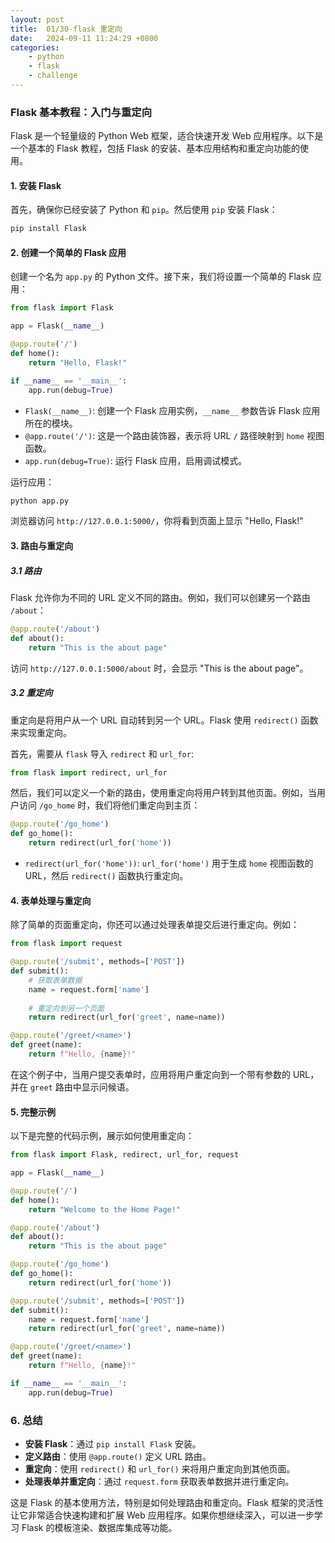 ```yaml
---
layout: post
title:  01/30-flask 重定向
date:   2024-09-11 11:24:29 +0800
categories: 
    - python 
    - flask
    - challenge
---
```


### Flask 基本教程：入门与重定向

Flask 是一个轻量级的 Python Web 框架，适合快速开发 Web 应用程序。以下是一个基本的 Flask 教程，包括 Flask 的安装、基本应用结构和重定向功能的使用。

#### 1. 安装 Flask

首先，确保你已经安装了 Python 和 `pip`。然后使用 `pip` 安装 Flask：

```bash
pip install Flask
```

#### 2. 创建一个简单的 Flask 应用

创建一个名为 `app.py` 的 Python 文件。接下来，我们将设置一个简单的 Flask 应用：

```python
from flask import Flask

app = Flask(__name__)

@app.route('/')
def home():
    return "Hello, Flask!"

if __name__ == '__main__':
    app.run(debug=True)
```

- `Flask(__name__)`: 创建一个 Flask 应用实例，`__name__` 参数告诉 Flask 应用所在的模块。
- `@app.route('/')`: 这是一个路由装饰器，表示将 URL `/` 路径映射到 `home` 视图函数。
- `app.run(debug=True)`: 运行 Flask 应用，启用调试模式。

运行应用：

```bash
python app.py
```

浏览器访问 `http://127.0.0.1:5000/`，你将看到页面上显示 "Hello, Flask!"

#### 3. 路由与重定向

##### 3.1 路由

Flask 允许你为不同的 URL 定义不同的路由。例如，我们可以创建另一个路由 `/about`：

```python
@app.route('/about')
def about():
    return "This is the about page"
```

访问 `http://127.0.0.1:5000/about` 时，会显示 "This is the about page"。

##### 3.2 重定向

重定向是将用户从一个 URL 自动转到另一个 URL。Flask 使用 `redirect()` 函数来实现重定向。

首先，需要从 `flask` 导入 `redirect` 和 `url_for`:

```python
from flask import redirect, url_for
```

然后，我们可以定义一个新的路由，使用重定向将用户转到其他页面。例如，当用户访问 `/go_home` 时，我们将他们重定向到主页：

```python
@app.route('/go_home')
def go_home():
    return redirect(url_for('home'))
```

- `redirect(url_for('home'))`: `url_for('home')` 用于生成 `home` 视图函数的 URL，然后 `redirect()` 函数执行重定向。

#### 4. 表单处理与重定向

除了简单的页面重定向，你还可以通过处理表单提交后进行重定向。例如：

```python
from flask import request

@app.route('/submit', methods=['POST'])
def submit():
    # 获取表单数据
    name = request.form['name']
    
    # 重定向到另一个页面
    return redirect(url_for('greet', name=name))

@app.route('/greet/<name>')
def greet(name):
    return f"Hello, {name}!"
```

在这个例子中，当用户提交表单时，应用将用户重定向到一个带有参数的 URL，并在 `greet` 路由中显示问候语。

#### 5. 完整示例

以下是完整的代码示例，展示如何使用重定向：

```python
from flask import Flask, redirect, url_for, request

app = Flask(__name__)

@app.route('/')
def home():
    return "Welcome to the Home Page!"

@app.route('/about')
def about():
    return "This is the about page"

@app.route('/go_home')
def go_home():
    return redirect(url_for('home'))

@app.route('/submit', methods=['POST'])
def submit():
    name = request.form['name']
    return redirect(url_for('greet', name=name))

@app.route('/greet/<name>')
def greet(name):
    return f"Hello, {name}!"

if __name__ == '__main__':
    app.run(debug=True)
```

### 6. 总结

- **安装 Flask**：通过 `pip install Flask` 安装。
- **定义路由**：使用 `@app.route()` 定义 URL 路由。
- **重定向**：使用 `redirect()` 和 `url_for()` 来将用户重定向到其他页面。
- **处理表单并重定向**：通过 `request.form` 获取表单数据并进行重定向。

这是 Flask 的基本使用方法，特别是如何处理路由和重定向。Flask 框架的灵活性让它非常适合快速构建和扩展 Web 应用程序。如果你想继续深入，可以进一步学习 Flask 的模板渲染、数据库集成等功能。